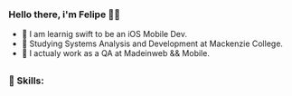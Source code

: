 ### Hello there, i'm Felipe 🤘🏽

- 🍎 I am learnig swift to be an iOS Mobile Dev. 
- 🔭 Studying Systems Analysis and Development at Mackenzie College. 
- 💼 I actualy work as a QA at Madeinweb && Mobile.

##

### 🔧 Skills:
